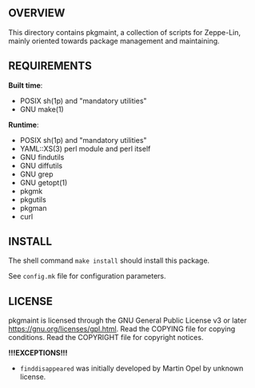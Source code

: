 OVERVIEW
--------
This directory contains pkgmaint, a collection of scripts for
Zeppe-Lin, mainly oriented towards package management and
maintaining.


REQUIREMENTS
------------
**Built time**:
- POSIX sh(1p) and "mandatory utilities"
- GNU make(1)

**Runtime**:
- POSIX sh(1p) and "mandatory utilities"
- YAML::XS(3) perl module and perl itself
- GNU findutils
- GNU diffutils
- GNU grep
- GNU getopt(1)
- pkgmk
- pkgutils
- pkgman
- curl


INSTALL
-------
The shell command `make install` should install this package.

See `config.mk` file for configuration parameters.


LICENSE
-------
pkgmaint is licensed through the GNU General Public License v3
or later <https://gnu.org/licenses/gpl.html>.
Read the COPYING file for copying conditions.
Read the COPYRIGHT file for copyright notices.

**!!!EXCEPTIONS!!!**
- `finddisappeared` was initially developed by Martin Opel by
  unknown license.
